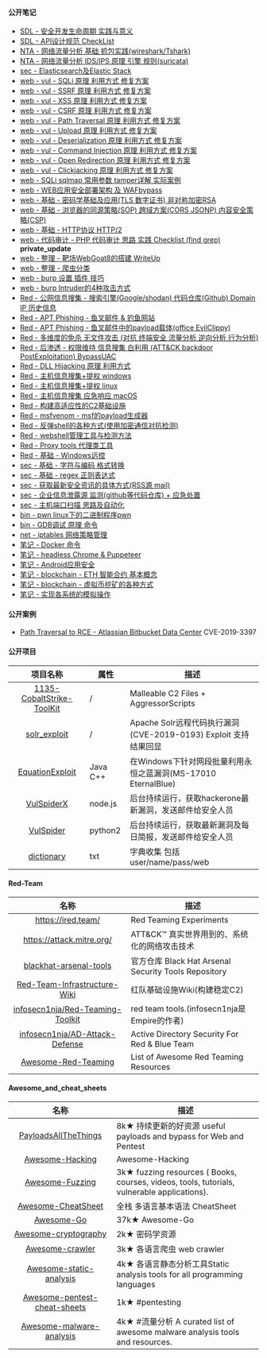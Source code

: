 #### 公开笔记

 * [SDL - 安全开发生命周期 实践与意义](sdl.md)
 * [SDL - API设计规范 CheckList](sdl_API.md)
 * [NTA - 网络流量分析 基础 抓包实践(wireshark/Tshark)](NTA_analysis.md)
 * [NTA - 网络流量分析 IDS/IPS 原理 引擎 规则(suricata)](NTA_suricata.md)
 * [sec - Elasticsearch及Elastic Stack](sec_Elasticsearch.md)
 * [web - vul - SQLi 原理 利用方式 修复方案](web_vul_SQLi.md)
 * [web - vul - SSRF 原理 利用方式 修复方案](web_vul_SSRF.md)
 * [web - vul - XSS  原理 利用方式 修复方案](web_vul_XSS.md)
 * [web - vul - CSRF 原理 利用方式 修复方案](web_vul_CSRF.md)
 * [web - vul - Path Traversal 原理 利用方式 修复方案](web_vul_PathTraversal.md)
 * [web - vul - Upload 原理 利用方式 修复方案](web_vul_upload.md)
 * [web - vul - Deserialization 原理 利用方式 修复方案](web_vul_Deserialization.md)
 * [web - vul - Command Injection  原理 利用方式 修复方案](web_vul_CommandInjection.md)
 * [web - vul - Open Redirection 原理 利用方式 修复方案](web_vul_OpenRedirection.md)
 * [web - vul - Clickjacking 原理 利用方式 修复方案](web_vul_ClickJacking.md)
 * [web - SQLi sqlmap 常用参数 tamper详解 实际案例](sec_sqlmap.md)
 * [web - WEB应用安全部署架构 及 WAFbypass](web_WAF_bypass.md)
 * [web - 基础 - 密码学基础及应用(TLS 数字证书) 非对称加密RSA](web_x_https_tls.md)
 * [web - 基础 - 浏览器的同源策略(SOP) 跨域方案(CORS JSONP) 内容安全策略(CSP)](web_x_SOP.md)
 * [web - 基础 - HTTP协议 HTTP/2](web_HTTP.md)
 * [web - 代码审计 - PHP 代码审计 思路 实践 Checklist (find grep)](web_code_audit_PHP.md) **private_update**
 * [web - 整理 - 靶场WebGoat8的搭建 WriteUp](z_web_webgoat.md)
 * [web - 整理 - 爬虫分类](z_web_crawl.md)
 * [web - burp 设置 插件 技巧](web_x_burp.md)
 * [web - burp Intruder的4种攻击方式](web_x_burp_Intruder.md)
 * [Red - 公网信息搜集 - 搜索引擎(Google/shodan) 代码仓库(Github) Domain IP 历史信息](sec_info_gathering.md)
 * [Red - APT Phishing - 鱼叉邮件 & 钓鱼网站](sec_Phishing.md)
 * [Red - APT Phishing - 鱼叉邮件中的payload载体(office EvilClippy)](sec_Phishing_mail_payload.md)
 * [Red - 多维度的免杀 无文件攻击 (对抗 终端安全 流量分析 逆向分析 行为分析)](sec_evasion.md) 
 * [Red - 后渗透 - 权限维持 信息搜集 白利用 (ATT&CK backdoor PostExploitation) BypassUAC](sec_RAT_post_exploitation.md)
 * [Red - DLL Hijacking 原理 利用方式](sec_vul_DllHijacking.md)
 * [Red - 主机信息搜集+提权 windows](sec_PrivilegeEscalation_windows.md)
 * [Red - 主机信息搜集+提权 linux](sec_PrivilegeEscalation_linux.md)
 * [Red - 主机信息搜集 应急响应 macOS](sec_mac.md)
 * [Red - 构建高适应性的C2基础设施](sec_C2.md)
 * [Red - msfvenom - msf的payload生成器](sec_msfvenom.md)
 * [Red - 反弹shell的各种方式(使用加密通信对抗检测)](sec_ReverseShellCheatsheet.md)
 * [Red - webshell管理工具与检测方法](sec_webshell.md)
 * [Red - Proxy tools 代理类工具](sec_proxy.md)
 * [Red - 基础 - Windows远控](sec_RAT.md)
 * [sec - 基础 - 字符与编码 格式转换](sec_encoder.md)
 * [sec - 基础 - regex 正则表达式](sec_regex.md)
 * [sec - 获取最新安全资讯的具体方式(RSS源 mail)](sec_get_news.md)
 * [sec - 企业信息泄露源 监测(github等代码仓库) + 应急处置](sec_info_leak.md)
 * [sec - 主机端口扫描 思路及自动化](host_sec_port_service_exp.md)
 * [bin - pwn linux下的二进制程序pwn](bin_pwn.md)
 * [bin - GDB调试 原理 命令](bin_GDB.md)
 * [net - iptables 网络策略管理](net_iptables.md)
 * [笔记 - Docker 命令](note_Docker.md)
 * [笔记 - headless Chrome & Puppeteer](web_headless.md)
 * [笔记 - Android应用安全](note_sec_android.md)
 * [笔记 - blockchain - ETH 智能合约 基本概念](blockchain_SmartContracts.md)
 * [笔记 - blockchain - 虚拟币挖矿的各种方式](blockchain_mining.md)
 * [笔记 - 实现各系统的模拟操作](z_auto_operation.md)

#### 公开案例

 * [Path Traversal to RCE - Atlassian Bitbucket Data Center](web_case_PathTraversal_to_RCE.md) CVE-2019-3397

#### 公开项目

|项目名称|属性|描述|
|:--:|--|---------|
|[1135-CobaltStrike-ToolKit](https://github.com/1135/1135-CobaltStrike-ToolKit)|/|Malleable C2 Files + AggressorScripts|
|[solr_exploit](https://github.com/1135/solr_exploit)|/|Apache Solr远程代码执行漏洞(CVE-2019-0193) Exploit 支持结果回显|
|[EquationExploit](https://github.com/1135/EquationExploit)|Java C++|在Windows下针对网段批量利用永恒之蓝漏洞(MS-17010 EternalBlue) |
|[VulSpiderX](https://github.com/1135/VulSpiderX)|node.js|后台持续运行，获取hackerone最新漏洞，发送邮件给安全人员|
|[VulSpider](https://github.com/1135/VulSpider)|python2|后台持续运行，获取最新漏洞及每日简报，发送邮件给安全人员|
|[dictionary](https://github.com/1135/dictionary)|txt|字典收集 包括user/name/pass/web|


#### Red-Team

|名称|描述|
|:-------------:|--|
|https://ired.team/| Red Teaming Experiments |
|https://attack.mitre.org/| ATT&CK™ 真实世界用到的、系统化的网络攻击技术|
|[blackhat-arsenal-tools](https://github.com/toolswatch/blackhat-arsenal-tools)|官方仓库 Black Hat Arsenal Security Tools Repository|
|[Red-Team-Infrastructure-Wiki](https://github.com/bluscreenofjeff/Red-Team-Infrastructure-Wiki)|红队基础设施Wiki(构建稳定C2)|
|[infosecn1nja/Red-Teaming-Toolkit](https://github.com/infosecn1nja/Red-Teaming-Toolkit)|red team tools.(infosecn1nja是Empire的作者)|
|[infosecn1nja/AD-Attack-Defense](https://github.com/infosecn1nja/AD-Attack-Defense)|Active Directory Security For Red & Blue Team|
|[Awesome-Red-Teaming](https://github.com/yeyintminthuhtut/Awesome-Red-Teaming)|List of Awesome Red Teaming Resources|

#### Awesome_and_cheat_sheets

|名称|描述|
|:-------------:|-----|
|[PayloadsAllTheThings](https://github.com/swisskyrepo/PayloadsAllTheThings)|8k★ 持续更新的好资源 useful payloads and bypass for Web and Pentest|
|[Awesome-Hacking](https://github.com/Hack-with-Github/Awesome-Hacking)|Awesome-Hacking|
[Awesome-Fuzzing](https://github.com/secfigo/Awesome-Fuzzing)|3k★ fuzzing resources ( Books, courses, videos, tools, tutorials, vulnerable applications).|
|[Awesome-CheatSheet](https://github.com/wxyyxc1992/Awesome-CheatSheet)|全栈 多语言基本语法 CheatSheet|
|[Awesome-Go](https://github.com/avelino/awesome-go)|37k★ Awesome-Go|
|[Awesome-cryptography](https://github.com/sobolevn/awesome-cryptography)|2k★ 密码学资源|
|[Awesome-crawler](https://github.com/BruceDone/awesome-crawler)|3k★ 各语言爬虫 web crawler|
|[Awesome-static-analysis](https://github.com/mre/awesome-static-analysis)|4k★ 各语言静态分析工具Static analysis tools for all programming languages|
|[Awesome-pentest-cheat-sheets](https://github.com/coreb1t/awesome-pentest-cheat-sheets)|1k★ #pentesting |
|[Awesome-malware-analysis](https://github.com/rshipp/awesome-malware-analysis)|4k★ #流量分析 A curated list of awesome malware analysis tools and resources.|
